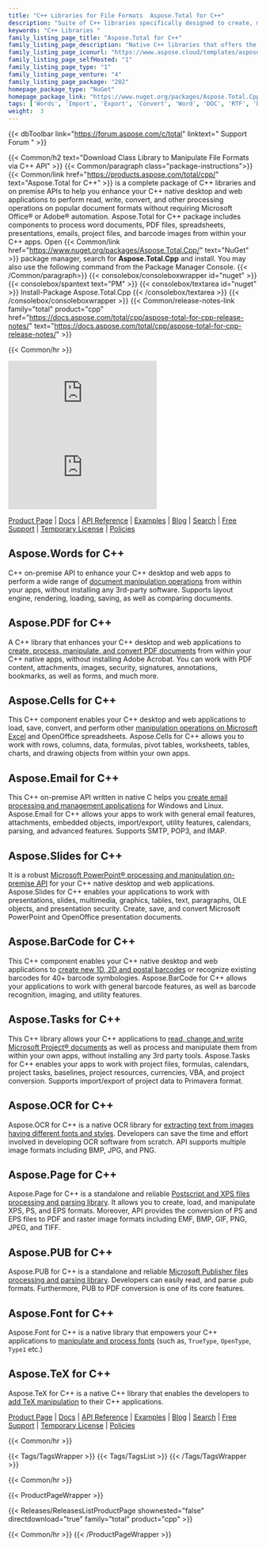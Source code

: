 ```yaml
---
title: "C++ Libraries for File Formats  Aspose.Total for C++"
description: "Suite of C++ libraries specifically designed to create, manipulate & convert popular file formats from Microsoft Office & PDF without requiring Office or Adobe Automation. C++ API package also includes a specialized library to generate & recognize barcode labels from images. "
keywords: "C++ Libraries "
family_listing_page_title: "Aspose.Total for C++"
family_listing_page_description: "Native C++ libraries that offers the ability to create, manipulate, convert or render Excel spreadsheets, PowerPoint presentations, email messages & PDF files from within C++ applications. It also offers ability to extract text from images via standalone C++ OCR Library as well as barcode generation and recognition."
family_listing_page_iconurl: "https://www.aspose.cloud/templates/aspose/App_Themes/V3/images/total/272x272/aspose_total-for-cpp.png"
family_listing_page_selfHosted: "1"
family_listing_page_type: "1"
family_listing_page_venture: "4"
family_listing_page_package: "202"
homepage_package_type: "NuGet"
homepage_package_link: "https://www.nuget.org/packages/Aspose.Total.Cpp/"
tags: ['Words', 'Import', 'Export', 'Convert', 'Word', 'DOC', 'RTF', 'DOCX', 'OOXML', 'OpenDocument', 'PDF', 'XPS', 'ODT', 'HTML', 'XHTML', 'WordprocessingML', 'Document', 'EPUB', 'library', 'Create', 'Build', 'Open', 'PDF/A', 'SVG', 'EPS', 'Cells', 'Library', 'Excel', 'XLS', 'XLSX', 'XLSM', 'XLSB', 'TSV', 'PowerPoint', 'presentations', 'PPT', 'PPTX', 'POTX', 'POT', 'PPS', 'PPSX', 'SWF', 'Project', 'MSProject', 'timeline', 'MPP', 'MPX', 'MPT', 'XML', 'BMP', 'PNG', 'JPG', 'JPEG', 'TIFF', 'XAML', 'CSV', 'TXT', 'Primavera', 'Oracle', 'OpenProj', 'Aspose', 'Aspose.Total', 'Aspose.Words', 'Aspose.PDF', 'Aspose.Cells', 'Aspose.Email', 'Aspose.Slides', 'Aspose.BarCode', 'Aspose.Tasks', 'Aspose.OCR', 'Aspose.Page', 'Aspose.PUB', 'Aspose.Font', 'C++', 'Native', 'CPP', 'Conholdate', 'Conholdate.Total', 'Word', 'Email', 'Slides', 'Barcode', 'Tasks', 'OCR', 'Optical-Character-Recognition', 'Page', 'PUB', 'Font', 'CFF', 'TTF', 'TrueType', 'OpenType', 'Type1']
weight:  3
---
```


{{< dbToolbar link="https://forum.aspose.com/c/total" linktext=" Support Forum " >}}

{{< Common/h2 text="Download Class Library to Manipulate File Formats via C++ API"  >}}
{{< Common/paragraph class="package-instructions">}}
{{< Common/link href="https://products.aspose.com/total/cpp/" text="Aspose.Total for C++"  >}} is a complete package of C++ libraries and on premise APIs to help you enhance your C++ native desktop and web applications to perform read, write, convert, and other processing operations on popular document formats without requiring Microsoft Office&reg; or Adobe&reg; automation. Aspose.Total for C++ package includes components to process word documents, PDF files, spreadsheets, presentations, emails, project files, and barcode images from within your C++ apps.
Open {{< Common/link href="https://www.nuget.org/packages/Aspose.Total.Cpp/" text="NuGet"  >}} package manager, search for <b>Aspose.Total.Cpp</b> and install. You may also use the following command from the Package Manager Console.
{{< /Common/paragraph>}}
{{< consolebox/consoleboxwrapper id="nuget" >}}
   {{< consolebox/spantext text="PM" >}}
   {{< consolebox/textarea id="nuget" >}} Install-Package Aspose.Total.Cpp {{< /consolebox/textarea >}}
{{< /consolebox/consoleboxwrapper >}}
{{< Common/release-notes-link family="total" product="cpp" href="https://docs.aspose.com/total/cpp/aspose-total-for-cpp-release-notes/" text="https://docs.aspose.com/total/cpp/aspose-total-for-cpp-release-notes/"  >}}

{{< Common/hr >}}

![Version](https://img.shields.io/nuget/v/Aspose.Total.Cpp) ![Nuget](https://img.shields.io/nuget/dt/Aspose.Total.Cpp)

[Product Page](https://products.aspose.com/total/cpp/) | [Docs](https://docs.aspose.com/total/cpp/) | [API Reference](https://reference.aspose.com/) | [Examples](http://aspose.github.io/) | [Blog](https://blog.aspose.com/) | [Search](https://search.aspose.com/) | [Free Support](https://forum.aspose.com/) | [Temporary License](https://purchase.aspose.com/temporary-license) | [Policies](https://purchase.aspose.com/policies)

## Aspose.Words for C++

C++ on-premise API to enhance your C++ desktop and web apps to perform a wide range of [document manipulation operations](https://products.aspose.com/words/cpp/) from within your apps, without installing any 3rd-party software. Supports layout engine, rendering, loading, saving, as well as comparing documents.

## Aspose.PDF for C++

A C++ library that enhances your C++ desktop and web applications to [create, process, manipulate, and convert PDF documents](https://products.aspose.com/pdf/cpp/) from within your C++ native apps, without installing Adobe Acrobat. You can work with PDF content, attachments, images, security, signatures, annotations, bookmarks, as well as forms, and much more.

## Aspose.Cells for C++

This C++ component enables your C++ desktop and web applications to load, save, convert, and perform other [manipulation operations on Microsoft Excel](https://products.aspose.com/cells/cpp/) and OpenOffice spreadsheets. Aspose.Cells for C++ allows you to work with rows, columns, data, formulas, pivot tables, worksheets, tables, charts, and drawing objects from within your own apps.

## Aspose.Email for C++

This C++ on-premise API written in native C helps you [create email processing and management applications](https://products.aspose.com/email/cpp/) for Windows and Linux. Aspose.Email for C++ allows your apps to work with general email features, attachments, embedded objects, import/export, utility features, calendars, parsing, and advanced features. Supports SMTP, POP3, and IMAP.

## Aspose.Slides for C++

It is a robust [Microsoft PowerPoint® processing and manipulation on-premise API](https://products.aspose.com/slides/cpp/) for your C++ native desktop and web applications. Aspose.Slides for C++ enables your applications to work with presentations, slides, multimedia, graphics, tables, text, paragraphs, OLE objects, and presentation security. Create, save, and convert Microsoft PowerPoint and OpenOffice presentation documents.

## Aspose.BarCode for C++

This C++ component enables your C++ native desktop and web applications to [create new 1D, 2D and postal barcodes](https://products.aspose.com/barcode/cpp/) or recognize existing barcodes for 40+ barcode symbologies. Aspose.BarCode for C++ allows your applications to work with general barcode features, as well as barcode recognition, imaging, and utility features.

## Aspose.Tasks for C++

This C++ library allows your C++ applications to [read, change and write Microsoft Project® documents](https://products.aspose.com/tasks/cpp/) as well as process and manipulate them from within your own apps, without installing any 3rd party tools. Aspose.Tasks for C++ enables your apps to work with project files, formulas, calendars, project tasks, baselines, project resources, currencies, VBA, and project conversion. Supports import/export of project data to Primavera format.

## Aspose.OCR for C++

Aspose.OCR for C++ is a native OCR library for [extracting text from images having different fonts and styles](https://products.aspose.com/ocr/cpp/). Developers can save the time and effort involved in developing OCR software from scratch. API supports multiple image formats including BMP, JPG, and PNG.

## Aspose.Page for C++

Aspose.Page for C++ is a standalone and reliable [Postscript and XPS files processing and parsing library](https://products.aspose.com/page/cpp/). It allows you to create, load, and manipulate XPS, PS, and EPS formats. Moreover, API provides the conversion of PS and EPS files to PDF and raster image formats including EMF, BMP, GIF, PNG, JPEG, and TIFF.

## Aspose.PUB for C++

Aspose.PUB for C++ is a standalone and reliable [Microsoft Publisher files processing and parsing library](https://products.aspose.com/pub/cpp/). Developers can easily read, and parse .pub formats. Furthermore, PUB to PDF conversion is one of its core features.

## Aspose.Font for C++

Aspose.Font for C++ is a native library that empowers your C++ applications to [manipulate and process fonts](https://products.aspose.com/font/cpp/) (such as, `TrueType`, `OpenType`, `Type1` etc.)

## Aspose.TeX for C++

Aspose.TeX for C++ is a native C++ library that enables the developers to [add TeX manipulation](https://products.aspose.com/tex/cpp/) to their C++ applications.

[Product Page](https://products.aspose.com/total/cpp/) | [Docs](https://docs.aspose.com/total/cpp/) | [API Reference](https://reference.aspose.com/) | [Examples](http://aspose.github.io/) | [Blog](https://blog.aspose.com/) | [Search](https://search.aspose.com/) | [Free Support](https://forum.aspose.com/) | [Temporary License](https://purchase.aspose.com/temporary-license) | [Policies](https://purchase.aspose.com/policies)

{{< Common/hr >}}

{{< Tags/TagsWrapper >}}
 {{< Tags/TagsList >}}
{{< /Tags/TagsWrapper >}}

{{< Common/hr >}}

{{< ProductPageWrapper >}}
<!-- ReleasesListProductPage-->
   {{< Releases/ReleasesListProductPage shownested="false"  directdownload="true" family="total" product="cpp" >}}
<!-- /ReleasesListProductPage-->
{{< Common/hr >}}
{{< /ProductPageWrapper >}}

